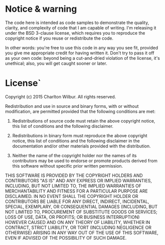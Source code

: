 # Notice & warning

The code here is intended as code samples to demonstrate the quality,
clarity, and complexity of code that I am capable of writing. I'm
releasing it under the BSD 3-clause license, which requires you to
reproduce the copyright notice if you reuse or redistribute the code.

In other words: you're free to use this code in any way you see fit,
provided you give me appropriate credit for having written it. Don't
try to pass it off as your own code: beyond being a cut-and-dried
violation of the license, it's unethical; also, you will get caught
sooner or later.

# License`

Copyright (c) 2015 Charlton Wilbur.
All rights reserved.


Redistribution and use in source and binary forms, with or without
modification, are permitted provided that the following conditions are
met:

1. Redistributions of source code must retain the above copyright
notice, this list of conditions and the following disclaimer.

2. Redistributions in binary form must reproduce the above copyright
notice, this list of conditions and the following disclaimer in the
documentation and/or other materials provided with the distribution.

3. Neither the name of the copyright holder nor the names of its
contributors may be used to endorse or promote products derived from
this software without specific prior written permission.

THIS SOFTWARE IS PROVIDED BY THE COPYRIGHT HOLDERS AND CONTRIBUTORS
"AS IS" AND ANY EXPRESS OR IMPLIED WARRANTIES, INCLUDING, BUT NOT
LIMITED TO, THE IMPLIED WARRANTIES OF MERCHANTABILITY AND FITNESS FOR
A PARTICULAR PURPOSE ARE DISCLAIMED. IN NO EVENT SHALL THE COPYRIGHT
HOLDER OR CONTRIBUTORS BE LIABLE FOR ANY DIRECT, INDIRECT, INCIDENTAL,
SPECIAL, EXEMPLARY, OR CONSEQUENTIAL DAMAGES (INCLUDING, BUT NOT
LIMITED TO, PROCUREMENT OF SUBSTITUTE GOODS OR SERVICES; LOSS OF USE,
DATA, OR PROFITS; OR BUSINESS INTERRUPTION) HOWEVER CAUSED AND ON ANY
THEORY OF LIABILITY, WHETHER IN CONTRACT, STRICT LIABILITY, OR TORT
(INCLUDING NEGLIGENCE OR OTHERWISE) ARISING IN ANY WAY OUT OF THE USE
OF THIS SOFTWARE, EVEN IF ADVISED OF THE POSSIBILITY OF SUCH DAMAGE.

